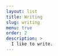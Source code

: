 ```yaml
---
layout: list
title: Writing
slug: writing
menu: true
order: 2
description: >
  I like to write.
---
```

